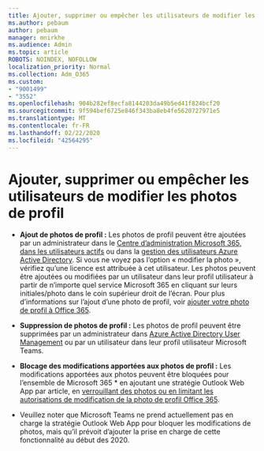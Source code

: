 ```yaml
---
title: Ajouter, supprimer ou empêcher les utilisateurs de modifier les photos de profil
ms.author: pebaum
author: pebaum
manager: mnirkhe
ms.audience: Admin
ms.topic: article
ROBOTS: NOINDEX, NOFOLLOW
localization_priority: Normal
ms.collection: Adm_O365
ms.custom:
- "9001499"
- "3552"
ms.openlocfilehash: 904b282ef8ecfa8144203da49b5ed41f824bcf20
ms.sourcegitcommit: 9f594bef6725e846f343ba8eb4fe5620727971e5
ms.translationtype: MT
ms.contentlocale: fr-FR
ms.lasthandoff: 02/22/2020
ms.locfileid: "42564295"
---
```

# <a name="add-remove-or-prevent-users-from-changing-profile-photos"></a>Ajouter, supprimer ou empêcher les utilisateurs de modifier les photos de profil

- **Ajout de photos de profil :** Les photos de profil peuvent être ajoutées par un administrateur dans le [Centre d’administration Microsoft 365, dans les utilisateurs actifs](https://admin.microsoft.com/Adminportal/Home?source=applauncher#/users) ou dans la [gestion des utilisateurs Azure Active Directory](https://portal.azure.com/#blade/Microsoft_AAD_IAM/UsersManagementMenuBlade/AllUsers).  Si vous ne voyez pas l’option « modifier la photo », vérifiez qu’une licence est attribuée à cet utilisateur. Les photos peuvent être ajoutées ou modifiées par un utilisateur dans leur profil utilisateur à partir de n’importe quel service Microsoft 365 en cliquant sur leurs initiales/photo dans le coin supérieur droit de l’écran. Pour plus d’informations sur l’ajout d’une photo de profil, voir [ajouter votre photo de profil à Office 365](https://support.office.com/article/add-your-profile-photo-to-office-365-2eaf93fd-b3f1-43b9-9cdc-bdcd548435b7).

- **Suppression de photos de profil :** Les photos de profil peuvent être supprimées par un administrateur dans [Azure Active Directory User Management](https://portal.azure.com/#blade/Microsoft_AAD_IAM/UsersManagementMenuBlade/AllUsers) ou par un utilisateur dans leur profil utilisateur Microsoft Teams.

- **Blocage des modifications apportées aux photos de profil :** Les modifications apportées aux photos peuvent être bloquées pour l’ensemble de Microsoft 365 * en ajoutant une stratégie Outlook Web App par article, en [verrouillant des photos ou en limitant les autorisations de modification de la photo de profil Office 365](https://answers.microsoft.com/en-us/msoffice/forum/msoffice_o365admin-mso_manage/locking-photos-or-restricting-permissions-to/1d19ae4f-de5d-4c3d-a0ad-4b8b8ac32e3d).

* Veuillez noter que Microsoft Teams ne prend actuellement pas en charge la stratégie Outlook Web App pour bloquer les modifications de photos, mais qu’il prévoit d’ajouter la prise en charge de cette fonctionnalité au début des 2020.
